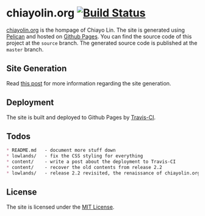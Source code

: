 # chiayolin.org [![Build Status](https://travis-ci.org/chiayolin/chiayolin.github.io.svg?branch=source)](https://travis-ci.org/chiayolin/chiayolin.github.io)

[chiayolin.org][1] is the hompage of Chiayo Lin. The site is generated using 
[Pelican][2] and hosted on [Github Pages][3]. You can find the source
code of this project at the `source` branch. The generated source code is
published at the `master` branch.

## Site Generation

Read [this post][4] for more information regarding the site generation.

## Deployment

The site is built and deployed to Github Pages by [Travis-CI][5].

## Todos

```md
* README.md   - document more stuff down
* lowlands/   - fix the CSS styling for everything
* content/    - write a post about the deployment to Travis-CI
* content/    - recover the old contents from release 2.2
* lowlands/   - release 2.2 revisited, the renaissance of chiayolin.org.
```

## License

The site is licensed under the [MIT License][6].

[1]: http://chiayolin.org/
[2]: http://blog.getpelican.com/
[3]: https://pages.github.com/
[4]: http://chiayolin.org/a/16071919.html
[5]: https://travis-ci.org/
[6]: https://raw.githubusercontent.com/chiayolin/chiayolin.github.io/source/LICENSE

